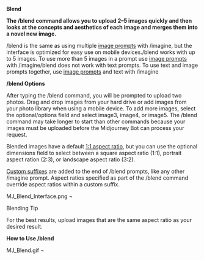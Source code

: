 ﻿**Blend**

**The /blend command allows you to upload 2–5 images quickly and then looks at the concepts and aesthetics of each image and merges them into a novel new image.**

/blend is the same as using multiple [image prompts](https://docs.midjourney.com/image-prompts) with /imagine, but the interface is optimized for easy use on mobile devices./blend works with up to 5 images. To use more than 5 images in a prompt use [image prompts](https://docs.midjourney.com/image-prompts) with /imagine/blend does not work with text prompts. To use text and image prompts together, use [image prompts](https://docs.midjourney.com/image-prompts) and text with /imagine

**/blend Options**

After typing the /blend command, you will be prompted to upload two photos. Drag and drop images from your hard drive or add images from your photo library when using a mobile device. To add more images, select the optional/options field and select image3, image4, or image5. The /blend command may take longer to start than other commands because your images must be uploaded before the Midjourney Bot can process your request.

Blended images have a default [1:1 aspect ratio](https://docs.midjourney.com/v1/docs/aspect-ratios), but you can use the optional dimensions field to select between a square aspect ratio (1:1), portrait aspect ration (2:3), or landscape aspect ratio (3:2).

[Custom suffixes](https://docs.midjourney.com/v1/docs/settings-and-presets) are added to the end of /blend prompts, like any other /imagine prompt. Aspect ratios specified as part of the /blend command override aspect ratios within a custom suffix.

MJ\_Blend\_Interface.png ¬

Blending Tip

For the best results, upload images that are the same aspect ratio as your desired result.

**How to Use /blend**

MJ\_Blend.gif ¬

